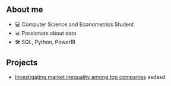 ## About me
- 💻 Computer Science and Econometrics Student
- 📊 Passionate about data
- 🛠️ SQL, Python, PowerBI
## Projects
- [Investigating market inequality among top companies](https://github.com/pjurus/Portfolio/blob/main/Projects/Python/Largest%20Companies%20by%20Revenue%20Analysis.ipynb)
  asdasd
